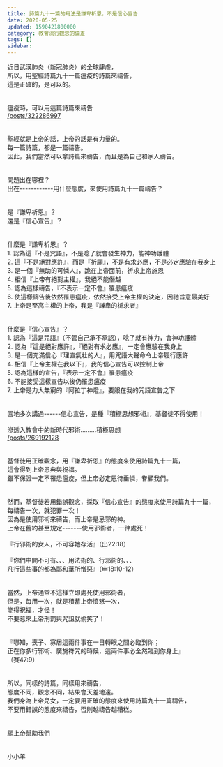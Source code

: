 ```yaml
---
title: 詩篇九十一篇的用法是謙卑祈恩，不是信心宣告
date: 2020-05-25
updated: 1590421800000
category: 教會流行觀念的偏差
tags: []
sidebar: 
---
```


<div>近日武漢肺炎（新冠肺炎）的全球肆虐，</div>
<div>所以，用聖經詩篇九十一篇瘟疫的詩篇來禱告，</div>
<div>這是正確的，是可以的。</div>
<div> </div>
<div> </div>
<div>瘟疫時，可以用這篇詩篇來禱告</div>
<div><a href="/posts/322286997" target="_blank">/posts/322286997</a></div>
<div> </div>
<div> </div>
<div>聖經就是上帝的話，上帝的話是有力量的。</div>
<div>每一篇詩篇，都是一篇禱告。</div>
<div>因此，我們當然可以拿詩篇來禱告，而且是為自己和家人禱告。</div>
<div> </div>
<div> </div>
<div>問題出在哪裡？</div>
<div>出在------------用什麼態度，來使用詩篇九十一篇禱告？</div>
<div> </div>
<div> </div>
<div>是『謙卑祈恩』？</div>
<div>還是『信心宣告』？</div>
<div> </div>
<div> </div>
<div>什麼是『謙卑祈恩』？</div>
<div>1.<span style="white-space:pre"> </span>認為這『不是咒語』，不是唸了就會發生神力，能神功護體</div>
<div>2.<span style="white-space:pre"> </span>這『不是絕對應許』，而是『祈願』，不是有求必應，不是必定應驗在我身上</div>
<div>3.<span style="white-space:pre"> </span>是一個『無助的可憐人』，跪在上帝面前，祈求上帝施恩</div>
<div>4.<span style="white-space:pre"> </span>相信『上帝有絕對主權』，我絕不能僭越</div>
<div>5.<span style="white-space:pre"> </span>認為這樣禱告，『不表示一定不會』罹患瘟疫</div>
<div>6.<span style="white-space:pre"> </span>使這樣禱告後依然罹患瘟疫，依然接受上帝主權的決定，因祂旨意最美好</div>
<div>7.<span style="white-space:pre"> </span>上帝是至高主權的上帝，我是『謙卑的祈求者』</div>
<div> </div>
<div> </div>
<div>什麼是『信心宣告』？</div>
<div>1.<span style="white-space:pre"> </span>認為『這是咒語』（不管自己承不承認），唸了就有神力，會神功護體</div>
<div>2.<span style="white-space:pre"> </span>認為『這是絕對應許』，『絕對有求必應』，一定會應驗在我身上</div>
<div>3.<span style="white-space:pre"> </span>是一個充滿信心『理直氣壯的人』，用咒語大聲命令上帝履行應許</div>
<div>4.<span style="white-space:pre"> </span>相信『上帝主權在我以下』，我的信心宣告可以控制上帝</div>
<div>5.<span style="white-space:pre"> </span>認為這樣的宣告，『表示一定不會』罹患瘟疫</div>
<div>6.<span style="white-space:pre"> </span>不能接受這樣宣告以後仍罹患瘟疫</div>
<div>7.<span style="white-space:pre"> </span>上帝是力大無窮的『阿拉丁神燈』，要服在我的咒語宣告之下</div>
<div> </div>
<div> </div>
<div>園地多次講過------信心宣告，是種『積極思想邪術』，基督徒不得使用！</div>
<div> </div>
<div>滲透入教會中的新時代邪術………積極思想</div>
<div><a href="/posts/269192128" target="_blank">/posts/269192128</a></div>
<div> </div>
<div> </div>
<div>基督徒用正確觀念，用『謙卑祈恩』的態度來使用詩篇九十一篇，</div>
<div>這會得到上帝恩典與祝福。</div>
<div>雖不保證一定不罹患瘟疫，但上帝必定恩待垂憐，眷顧我們。</div>
<div> </div>
<div> </div>
<div>然而，基督徒若用錯誤觀念，採取『信心宣告』的態度來使用詩篇九十一篇，</div>
<div>每禱告一次，就犯罪一次！</div>
<div>因為是使用邪術來禱告，而上帝是忌邪的神。</div>
<div>上帝在舊約甚至規定-------使用邪術者，一律處死！</div>
<div> </div>
<div>『行邪術的女人，不可容她存活』（出22:18）</div>
<div> </div>
<div>『你們中間不可有、、、用法術的、行邪術的、、、</div>
<div>凡行這些事的都為耶和華所憎惡』（申18:10-12）</div>
<div> </div>
<div> </div>
<div>當然，上帝通常不這樣立即處死使用邪術者，</div>
<div>但是，每用一次，就是積蓄上帝憤怒一次，</div>
<div>能得祝福，才怪！</div>
<div>不要惹來上帝刑罰與咒詛就偷笑了！</div>
<div> </div>
<div> </div>
<div>『哪知，喪子、寡居這兩件事在一日轉眼之間必臨到你；</div>
<div>正在你多行邪術、廣施符咒的時候，這兩件事必全然臨到你身上』</div>
<div>（賽47:9）</div>
<div> </div>
<div> </div>
<div>所以，同樣的詩篇，同樣用來禱告，</div>
<div>態度不同，觀念不同，結果會天差地遠。</div>
<div>我們身為上帝兒女，一定要用正確的態度來使用詩篇九十一篇禱告，</div>
<div>不要用錯誤的態度來禱告，否則越禱告越糟糕。</div>
<div> </div>
<div> </div>
<div>願上帝幫助我們</div>
<div> </div>
<div> </div>
<div>小小羊</div>
<div> </div>
<div> </div>
<div> </div>
